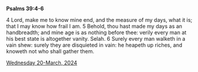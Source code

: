 **Psalms 39:4-6**

4 Lord, make me to know mine end, and the measure of my days, what it is; that I may know how frail I am. 5 Behold, thou hast made my days as an handbreadth; and mine age is as nothing before thee: verily every man at his best state is altogether vanity. Selah. 6 Surely every man walketh in a vain shew: surely they are disquieted in vain: he heapeth up riches, and knoweth not who shall gather them.

[Wednesday 20-March, 2024](https://getbible.net/kjv/Psalms/39/4-6)
